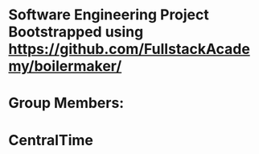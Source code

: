 # Software Engineering Project Bootstrapped using https://github.com/FullstackAcademy/boilermaker/

# Group Members:
# CentralTime
